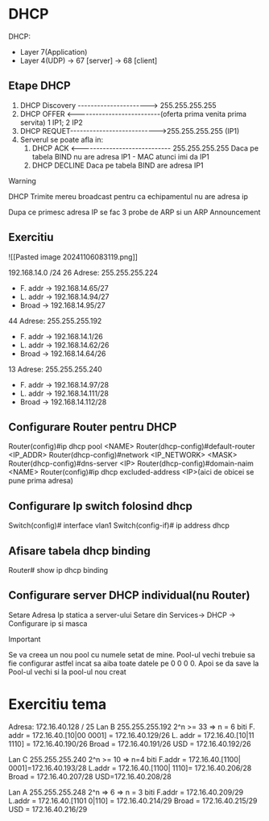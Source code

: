 # DHCP

DHCP:
- Layer 7(Application)
- Layer 4(UDP) -> 67 \[server\]
		    -> 68  \[client\]


## Etape DHCP

1. DHCP Discovery ----------------------> 255.255.255.255
2. DHCP OFFER <--------------------------(oferta prima venita prima servita) 1 IP1; 2 IP2
3. DHCP REQUET--------------------------->255.255.255.255 (IP1)
4. Serverul se poate afla in: 
	1. DHCP ACK <---------------------------- 255.255.255.255
			Daca pe tabela BIND nu are adresa IP1 - MAC atunci imi da IP1
	2. DHCP DECLINE
			Daca pe tabela BIND are adresa IP1

>[!WARNING]
>DHCP Trimite mereu broadcast pentru ca echipamentul nu are adresa ip

Dupa ce primesc adresa IP se fac 3 probe de ARP si un ARP Announcement


## Exercitiu
![[Pasted image 20241106083119.png]]

192.168.14.0 /24
26 Adrese: 255.255.255.224
- F. addr -> 192.168.14.65/27
- L. addr -> 192.168.14.94/27
- Broad -> 192.168.14.95/27

44 Adrese: 255.255.255.192
- F. addr -> 192.168.14.1/26
- L. addr -> 192.168.14.62/26
- Broad -> 192.168.14.64/26

13 Adrese: 255.255.255.240
- F. addr -> 192.168.14.97/28
- L. addr -> 192.168.14.111/28
- Broad -> 192.168.14.112/28

## Configurare Router pentru DHCP
Router(config)\#ip dhcp pool \<NAME\>
Router(dhcp-config)\#default-router \<IP_ADDR\>
Router(dhcp-config)\#network \<IP_NETWORK\> \<MASK\>
Router(dhcp-config)\#dns-server \<IP\>
Router(dhcp-config)\#domain-naim \<NAME\>
Router(config)\#ip dhcp excluded-address \<IP\>(aici de obicei se pune prima adresa)

## Configurare Ip switch folosind dhcp
Switch(config)# interface vlan1
Switch(config-if)# ip address dhcp

## Afisare tabela dhcp binding
Router\# show ip dhcp binding

## Configurare server DHCP individual(nu Router)
Setare Adresa Ip statica a server-ului
Setare din Services-> DHCP -> Configurare ip si masca
>[!IMPORTANT]
>Se va creea un nou pool cu numele setat de mine. Pool-ul vechi trebuie sa fie configurar astfel incat sa aiba toate datele pe 0 0 0 0. Apoi se da save la Pool-ul vechi si la pool-ul nou creat

# Exercitiu tema
Adresa: 172.16.40.128 / 25
Lan B 255.255.255.192
	2^n >= 33 => n = 6 biti
	F. addr = 172.16.40.\[10|00 0001\] = 172.16.40.129/26
	L. addr = 172.16.40.\[10|11 1110\] = 172.16.40.190/26
	Broad = 172.16.40.191/26
USD = 172.16.40.192/26

Lan C 255.255.255.240
	2^n >= 10 => n=4 biti
	F.addr = 172.16.40.\[1100| 0001\]=172.16.40.193/28
	L.addr = 172.16.40.\[1100| 1110\]= 172.16.40.206/28
	Broad = 172.16.40.207/28
USD=172.16.40.208/28

Lan A 255.255.255.248
	2^n => 6 => n = 3 biti
	F.addr = 172.16.40.209/29
	L.addr = 172.16.40.\[1101 0|110] = 172.16.40.214/29
	Broad = 172.16.40.215/29
USD = 172.16.40.216/29